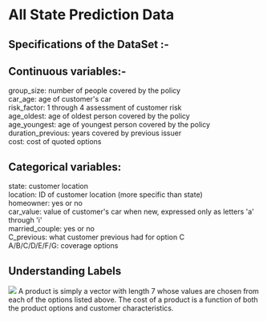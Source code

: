 <h1> All State Prediction Data</h1>

<h2>Specifications of the DataSet :-</h2>

<h2>Continuous variables:-</h2>
    group_size: number of people covered by the policy<br>
    car_age: age of customer's car<br>
    risk_factor: 1 through 4 assessment of customer risk<br>
    age_oldest: age of oldest person covered by the policy<br>
    age_youngest: age of youngest person covered by the policy<br>
    duration_previous: years covered by previous issuer<br>
    cost: cost of quoted options<br>
<h2>Categorical variables:</h2>
    state: customer location<br>
    location: ID of customer location (more specific than state)<br>
    homeowner: yes or no<br>
    car_value: value of customer's car when new, expressed only as letters 'a' through 'i'<br>
    married_couple: yes or no<br>
    C_previous: what customer previous had for option C<br>
    A/B/C/D/E/F/G: coverage options<br>

<h2> Understanding Labels</h2>
<img src="https://storage.googleapis.com/kaggle-competitions/kaggle/3788/media/product_options.png">
A product is simply a vector with length 7 whose values are chosen from each of the options listed above. The cost of a product is a function of both the product options and customer characteristics.
